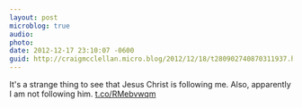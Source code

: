 ```yaml
---
layout: post
microblog: true
audio: 
photo: 
date: 2012-12-17 23:10:07 -0600
guid: http://craigmcclellan.micro.blog/2012/12/18/t280902740870311937.html
---
```

It's a strange thing to see that Jesus Christ is following me. Also, apparently I am not following him. [t.co/RMebvwqm](http://t.co/RMebvwqm)
